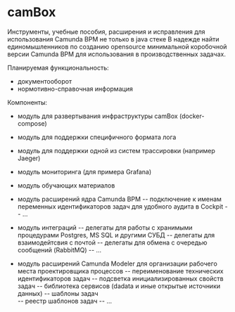 # camBox
Инструменты, учебные пособия, расширения и исправления для использования Camunda BPM не только в java стеке
В надежде найти единомышленников по созданию opensource минимальной коробочной версии Camunda BPM для использования в производственных задачах.

Планируемая функциональность:
- документооборот
- нормотивно-справочная информация

Компоненты:
- модуль для развертывания инфраструктуры сamBox (docker-compose)
- модуль для поддержки специфичного формата лога
- модуль для поддержки одной из систем трассировки (например Jaeger)
- модуль мониторинга (для примера Grafana)
- модуль обучающих материалов 
- модуль расширений ядра Camunda BPM
-- подключение к именам переменных идентификаторов задач для удобного аудита в Cockpit 
-- ...

- модуль интеграций
-- делегаты для работы с хранимыми процедурами Postgres, MS SQL и другими СУБД
-- делегаты для взаимодейтсвия с почтой
-- делегаты для обмена c очередью сообщений (RabbitMQ)
-- ...

- модуль расширений Camunda Modeler для организации рабочего места проектировщика процессов
-- переименование технических идентификаторов задач
-- подсветка инициализированных свойств задач
-- библиотека сервисов (dadata и иные открытые источники данных)
-- шаблоны задач  
-- реестр шаблонов задач
-- ...


